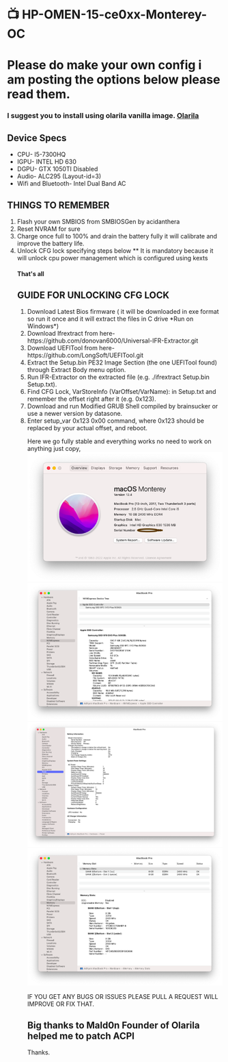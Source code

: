 <html>
<h1> &#128250; HP-OMEN-15-ce0xx-Monterey-OC</h1>
  <h1> Please do make your own config i am posting the options below please read them.</h1>
  <h3> I suggest you to install using olarila vanilla image. <a href="https://www.olarila.com/topic/6278-hackintosh-and-macintosh-olarila-vanilla-images-macos/">Olarila</a></h3>
  <p><h2>Device Specs</h2>
  <ul>
  <li>CPU- I5-7300HQ</li>
  <li>IGPU- INTEL HD 630</li>
  <li>DGPU- GTX 1050TI Disabled</li>
  <li>Audio- ALC295 (Layout-id=3)</li>
  <li>Wifi and Bluetooth- Intel Dual Band AC</li>
  </ul>
  </p>
  <p id="thr-pts">
<h2>THINGS TO REMEMBER</h2>
<ol>
  <li>Flash your own SMBIOS from SMBIOSGen by acidanthera</li>
  <li>Reset NVRAM for sure</li>
  <li>Charge once full to 100% and drain the battery fully it will calibrate and improve the battery life.</li>
  <li>Unlock CFG lock specifying steps below ** It is mandatory because it will unlock cpu power management which is configured using kexts</li>
  
  <h4>That's all</h4>
</p>
<p><h2>GUIDE FOR UNLOCKING CFG LOCK</h2>
<ol>
  <li>Download Latest Bios firmware ( it will be downloaded in exe format so run it once and it will extract the files in C drive *Run on         Windows*)</li>
  <li>Download Ifrextract from here- https://github.com/donovan6000/Universal-IFR-Extractor.git</li>
  <li>Download UEFITool from here- https://github.com/LongSoft/UEFITool.git</li>
  <li>Extract the Setup.bin PE32 Image Section (the one UEFITool found) through Extract Body menu option.</li>
  <li>Run IFR-Extractor on the extracted file (e.g. ./ifrextract Setup.bin Setup.txt).</li>
  <li>Find CFG Lock, VarStoreInfo (VarOffset/VarName): in Setup.txt and remember the offset right after it (e.g. 0x123).</li>
  <li>Download and run Modified GRUB Shell compiled by brainsucker or use a newer version by datasone.</li>
  <li>Enter setup_var 0x123 0x00 command, where 0x123 should be replaced by your actual offset, and reboot.</li>

Here we go fully stable and everything works no need to work on anything just copy,
![](images/About.png)
![](images/Nvme.png)
![](images/Power.png)
![](images/Ram.png)

IF YOU GET ANY BUGS OR ISSUES PLEASE PULL A REQUEST WILL IMPROVE OR FIX THAT.

  <h2> Big thanks to Mald0n Founder of Olarila helped me to patch ACPI</h2>
Thanks.
  <p>
</body>
  </html>
